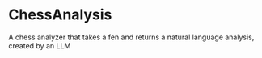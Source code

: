 # ChessAnalysis
A chess analyzer that takes a fen and returns a natural language analysis, created by an LLM
